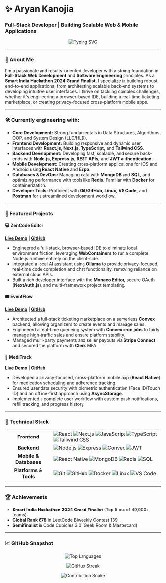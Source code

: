 # ✨ Aryan Kanojia
### Full-Stack Developer | Building Scalable Web & Mobile Applications
<p align="center">
  <a href="https://git.io/typing-svg"><img src="https://readme-typing-svg.demolab.com?font=Fira+Code&weight=600&size=25&pause=1000&color=20F79A&center=true&vCenter=true&width=435&lines=Full-Stack+Development;React+%26+Next.js;Node.js+%26+Express.js;React+Native;DevOps+%26+System+Design" alt="Typing SVG" /></a>
</p>

---

### 🌟 About Me
I'm a passionate and results-oriented developer with a strong foundation in **Full-Stack Web Development** and **Software Engineering** principles. As a **Smart India Hackathon 2024 Grand Finalist**, I specialize in building robust, end-to-end applications, from architecting scalable back-end systems to developing intuitive user interfaces. I thrive on tackling complex challenges, whether it's engineering a browser-based IDE, building a real-time ticketing marketplace, or creating privacy-focused cross-platform mobile apps.

---

### 🛠️ Currently engineering with:

-   **Core Development:** Strong fundamentals in Data Structures, Algorithms, OOP, and System Design (LLD/HLD).
-   **Frontend Development:** Building responsive and dynamic user interfaces with **React.js, Next.js, TypeScript,** and **Tailwind CSS**.
-   **Backend Development:** Developing fast, scalable, and secure back-ends with **Node.js, Express.js, REST APIs,** and **JWT authentication**.
-   **Mobile Development:** Creating cross-platform applications for iOS and Android using **React Native** and **Expo**.
-   **Databases & DevOps:** Managing data with **MongoDB** and **SQL**, and optimizing performance with tools like **Redis**. Familiar with **Docker** for containerization.
-   **Developer Tools:** Proficient with **Git/GitHub, Linux, VS Code,** and **Postman** for a streamlined development workflow.

---

### 🚀 Featured Projects

#### 💻 ZenCode Editor
**[Live Demo](https://your-live-demo-link.com) | [GitHub](https://github.com/aryank354/your-repo-link)**
-   Engineered a full-stack, browser-based IDE to eliminate local environment friction, leveraging **WebContainers** to run a complete Node.js runtime entirely on the client-side.
-   Integrated a local AI assistant using **Ollama** to provide privacy-focused, real-time code completion and chat functionality, removing reliance on external cloud APIs.
-   Built a rich developer interface with the **Monaco Editor**, secure OAuth (**NextAuth.js**), and multi-framework project templating.

#### 🎟️ EventFlow
**[Live Demo](https://your-live-demo-link.com) | [GitHub](https://github.com/aryank354/your-repo-link)**
-   Architected a full-stack ticketing marketplace on a serverless **Convex** backend, allowing organizers to create events and manage sales.
-   Engineered a real-time queueing system with **Convex cron jobs** to fairly manage high-traffic sales and ensure platform stability.
-   Managed multi-party payments and seller payouts via **Stripe Connect** and secured the platform with **Clerk** MFA.

#### 💊 MediTrack
**[Live Demo](https://your-live-demo-link.com) | [GitHub](https://github.com/aryank354/your-repo-link)**
-   Developed a privacy-focused, cross-platform mobile app (**React Native**) for medication scheduling and adherence tracking.
-   Ensured user data security with biometric authentication (Face ID/Touch ID) and an offline-first approach using **AsyncStorage**.
-   Implemented a complete user workflow with custom push notifications, refill tracking, and progress history.

---

### 🧠 Technical Stack

<table>
  <tr>
    <td align="center"><strong>Frontend</strong></td>
    <td>
      <img src="https://img.shields.io/badge/React-61DAFB?style=for-the-badge&logo=react&logoColor=black" alt="React" />
      <img src="https://img.shields.io/badge/Next.js-000000?style=for-the-badge&logo=nextdotjs&logoColor=white" alt="Next.js" />
      <img src="https://img.shields.io/badge/JavaScript-F7DF1E?style=for-the-badge&logo=javascript&logoColor=black" alt="JavaScript" />
      <img src="https://img.shields.io/badge/TypeScript-3178C6?style=for-the-badge&logo=typescript&logoColor=white" alt="TypeScript" />
      <img src="https://img.shields.io/badge/Tailwind_CSS-38B2AC?style=for-the-badge&logo=tailwind-css&logoColor=white" alt="Tailwind CSS" />
    </td>
  </tr>
  <tr>
    <td align="center"><strong>Backend</strong></td>
    <td>
      <img src="https://img.shields.io/badge/Node.js-339933?style=for-the-badge&logo=nodedotjs&logoColor=white" alt="Node.js" />
      <img src="https://img.shields.io/badge/Express-000000?style=for-the-badge&logo=express&logoColor=white" alt="Express" />
      <img src="https://img.shields.io/badge/Convex-2E8555?style=for-the-badge&logo=convex&logoColor=white" alt="Convex" />
      <img src="https://img.shields.io/badge/JWT-000000?style=for-the-badge&logo=jsonwebtokens&logoColor=white" alt="JWT" />
    </td>
  </tr>
  <tr>
    <td align="center"><strong>Mobile & Databases</strong></td>
    <td>
      <img src="https://img.shields.io/badge/React_Native-61DAFB?style=for-the-badge&logo=react&logoColor=black" alt="React Native" />
      <img src="https://img.shields.io/badge/MongoDB-47A248?style=for-the-badge&logo=mongodb&logoColor=white" alt="MongoDB" />
      <img src="https://img.shields.io/badge/Redis-DC382D?style=for-the-badge&logo=redis&logoColor=white" alt="Redis" />
       <img src="https://img.shields.io/badge/SQL-4479A1?style=for-the-badge&logo=postgresql&logoColor=white" alt="SQL" />
    </td>
  </tr>
    <tr>
    <td align="center"><strong>Platforms & Tools</strong></td>
    <td>
      <img src="https://img.shields.io/badge/Git-F05032?style=for-the-badge&logo=git&logoColor=white" alt="Git" />
      <img src="https://img.shields.io/badge/GitHub-181717?style=for-the-badge&logo=github&logoColor=white" alt="GitHub" />
      <img src="https://img.shields.io/badge/Docker-2496ED?style=for-the-badge&logo=docker&logoColor=white" alt="Docker" />
      <img src="https://img.shields.io/badge/Linux-FCC624?style=for-the-badge&logo=linux&logoColor=black" alt="Linux" />
      <img src="https://img.shields.io/badge/VS_Code-007ACC?style=for-the-badge&logo=visual-studio-code&logoColor=white" alt="VS Code" />
    </td>
  </tr>
</table>

---

### 🏆 Achievements
-   **Smart India Hackathon 2024 Grand Finalist** (Top 5 out of 49,000+ teams)
-   **Global Rank 678** in LeetCode Biweekly Contest 139
-   **Semifinalist** in Code Cubicles 3.0 (Geek Room & Mastercard)

---

### 📈 GitHub Snapshot

<p align="center">
  <img src="https://github-readme-stats.vercel.app/api/top-langs/?username=aryank354&layout=compact&theme=transparent&hide_border=true&langs_count=8" alt="Top Languages" />
</p>
<p align="center">
  <img src="https://github-readme-streak-stats.herokuapp.com/?user=aryank354&theme=dark&hide_border=true" alt="GitHub Streak" />
</p>
<p align="center">
  <img src="https://raw.githubusercontent.com/aryank354/output/github-contribution-grid-snake.svg" alt="Contribution Snake" />
</p>
